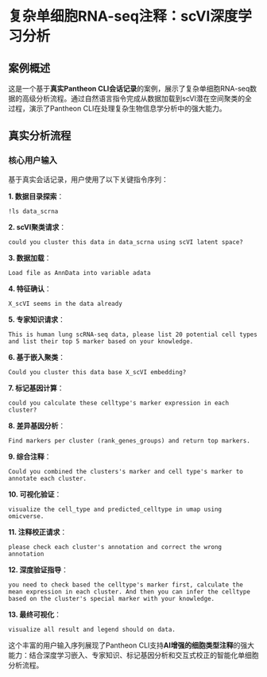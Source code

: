 # 复杂单细胞RNA-seq注释：scVI深度学习分析

## 案例概述

这是一个基于**真实Pantheon CLI会话记录**的案例，展示了复杂单细胞RNA-seq数据的高级分析流程。通过自然语言指令完成从数据加载到scVI潜在空间聚类的全过程，演示了Pantheon CLI在处理复杂生物信息学分析中的强大能力。

## 真实分析流程

### 核心用户输入
基于真实会话记录，用户使用了以下关键指令序列：

**1. 数据目录探索**：
```
!ls data_scrna
```

**2. scVI聚类请求**：
```
could you cluster this data in data_scrna using scVI latent space?
```

**3. 数据加载**：
```
Load file as AnnData into variable adata
```

**4. 特征确认**：
```
X_scVI seems in the data already
```

**5. 专家知识请求**：
```
This is human lung scRNA-seq data, please list 20 potential cell types and list their top 5 marker based on your knowledge.
```

**6. 基于嵌入聚类**：
```
Could you cluster this data base X_scVI embedding?
```

**7. 标记基因计算**：
```
could you calculate these celltype's marker expression in each cluster?
```

**8. 差异基因分析**：
```
Find markers per cluster (rank_genes_groups) and return top markers.
```

**9. 综合注释**：
```
Could you combined the clusters's marker and cell type's marker to annotate each cluster.
```

**10. 可视化验证**：
```
visualize the cell_type and predicted_celltype in umap using omicverse.
```

**11. 注释校正请求**：
```
please check each cluster's annotation and correct the wrong annotation
```

**12. 深度验证指导**：
```
you need to check based the celltype's marker first, calculate the mean expression in each cluster. And then you can infer the celltype based on the cluster's special marker with your knowledge.
```

**13. 最终可视化**：
```
visualize all result and legend should on data.
```

这个丰富的用户输入序列展现了Pantheon CLI支持**AI增强的细胞类型注释**的强大能力：结合深度学习嵌入、专家知识、标记基因分析和交互式校正的智能化单细胞分析流程。

